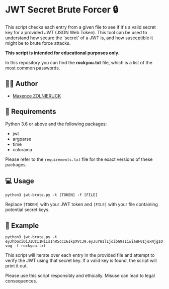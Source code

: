 # JWT Secret Brute Forcer 🔒

This script checks each entry from a given file to see if it's a valid secret key for a provided JWT (JSON Web Token). This tool can be used to understand how secure the 'secret' of a JWT is, and how susceptible it might be to brute force attacks.

**This script is intended for educational purposes only.**

In this repository you can find the **rockyou.txt** file, which is a list of the most common passwords.

## 👨‍💻 Author

- [Maxence ZOLNIERUCK](https://github.com/mxcezl)

## 📝 Requirements

Python 3.6 or above and the following packages:

- jwt
- argparse
- time
- colorama

Please refer to the `requirements.txt` file for the exact versions of these packages.

## 💻 Usage

```
python3 jwt-brute.py -t [TOKEN] -f [FILE]
```

Replace `[TOKEN]` with your JWT token and `[FILE]` with your file containing potential secret keys.

## 📖 Example

```
python3 jwt-brute.py -t eyJhbGciOiJIUzI1NiIsInR5cCI6IkpXVCJ9.eyJuYW1lIjoibG9sIiwiaWF0IjoxNjg1OTkxMTUyfQ.5KL4Gq43dIiuHbmruad2uJex4GjjUonf1u8TeMT-vog -f rockyou.txt
```

This script will iterate over each entry in the provided file and attempt to verify the JWT using that secret key. If a valid key is found, the script will print it out.

Please use this script responsibly and ethically. Misuse can lead to legal consequences.